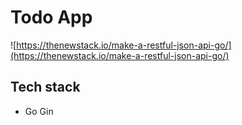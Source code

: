 
# Todo App

![https://thenewstack.io/make-a-restful-json-api-go/](https://thenewstack.io/make-a-restful-json-api-go/)


## Tech stack

- Go Gin